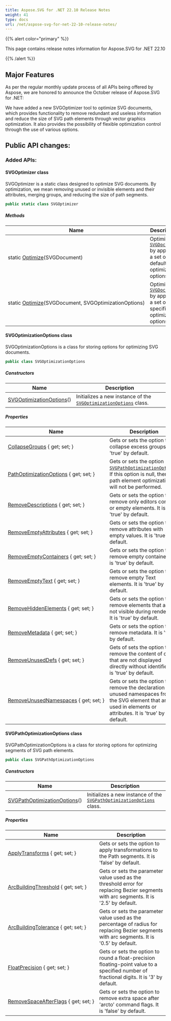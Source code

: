 ```yaml
---
title: Aspose.SVG for .NET 22.10 Release Notes
weight: 41
type: docs
url: /net/aspose-svg-for-net-22-10-release-notes/
---
```

{{% alert color="primary" %}}

This page contains release notes information for Aspose.SVG for .NET 22.10

{{% /alert %}}

## **Major Features**

As per the regular monthly update process of all APIs being offered by Aspose, we are honored to announce the October release of Aspose.SVG for .NET:

We have added a new SVGOptimizer tool to optimize SVG documents, which provides functionality to remove redundant and useless information and reduce the size of SVG path elements through vector graphics optimization. It also provides the possibility of flexible optimization control through the use of various options.


## **Public API changes:**

### **Added APIs:**

#### SVGOptimizer class

SVGOptimizer is a static class designed to optimize SVG documents. By optimization, we mean removing unused or invisible elements and their attributes, merging groups, and reducing the size of path segments.

```csharp
public static class SVGOptimizer
```

##### Methods

| Name | Description |
| --- | --- |
| static [Optimize](https://reference.aspose.com/svg/net/aspose.svg.toolkit.optimizers/svgoptimizer/optimize/#optimize)(SVGDocument) | Optimizes [`SVGDocument`](https://reference.aspose.com/svg/net/aspose.svg/svgdocument/) by applying a set of default optimization options. |
| static [Optimize](https://reference.aspose.com/svg/net/aspose.svg.toolkit.optimizers/svgoptimizer/optimize/#optimize_1)(SVGDocument, SVGOptimizationOptions) | Optimizes [`SVGDocument`](https://reference.aspose.com/svg/net/aspose.svg/svgdocument/) by applying a set of specified optimization options. |

#### SVGOptimizationOptions class

SVGOptimizationOptions is a class for storing options for optimizing SVG documents.

```csharp
public class SVGOptimizationOptions
```

##### Constructors

| Name | Description |
| --- | --- |
| [SVGOptimizationOptions](https://reference.aspose.com/svg/net/aspose.svg.toolkit.optimizers/svgoptimizationoptions/)() | Initializes a new instance of the [`SVGOptimizationOptions`](https://reference.aspose.com/svg/net/aspose.svg.toolkit.optimizers/svgoptimizationoptions/) class. |

##### Properties

| Name | Description |
| --- | --- |
| [CollapseGroups](https://reference.aspose.com/svg/net/aspose.svg.toolkit.optimizers/svgoptimizationoptions/collapsegroups/) { get; set; } | Gets or sets the option to collapse excess groups. It is 'true' by default. |
| [PathOptimizationOptions](https://reference.aspose.com/svg/net/aspose.svg.toolkit.optimizers/svgoptimizationoptions/pathoptimizationoptions) { get; set; } | Gets or sets the option [`SVGPathOptimizationOptions`](https://reference.aspose.com/svg/net/aspose.svg.toolkit.optimizers/svgoptimizationoptions/). If this option is null, then path element optimization will not be performed. |
| [RemoveDescriptions](https://reference.aspose.com/svg/net/aspose.svg.toolkit.optimizers/svgoptimizationoptions/removedescriptions) { get; set; } | Gets or sets the option to remove only editors content or empty elements. It is 'true' by default. |
| [RemoveEmptyAttributes](https://reference.aspose.com/svg/net/aspose.svg.toolkit.optimizers/svgoptimizationoptions/removeemptyattributes) { get; set; } | Gets or sets the option to remove attributes with empty values. It is 'true' by default. |
| [RemoveEmptyContainers](https://reference.aspose.com/svg/net/aspose.svg.toolkit.optimizers/svgoptimizationoptions/removeemptycontainers) { get; set; } | Gets or sets the option to remove empty containers. It is 'true' by default. |
| [RemoveEmptyText](https://reference.aspose.com/svg/net/aspose.svg.toolkit.optimizers/svgoptimizationoptions/removeemptytext) { get; set; } | Gets or sets the option to remove empty Text elements. It is 'true' by default. |
| [RemoveHiddenElements](https://reference.aspose.com/svg/net/aspose.svg.toolkit.optimizers/svgoptimizationoptions/removehiddenelements) { get; set; } | Gets or sets the option to remove elements that are not visible during rendering. It is 'true' by default. |
| [RemoveMetadata](https://reference.aspose.com/svg/net/aspose.svg.toolkit.optimizers/svgoptimizationoptions/removemetadata) { get; set; } | Gets or sets the option to remove metadata. It is 'true' by default. |
| [RemoveUnusedDefs](https://reference.aspose.com/svg/net/aspose.svg.toolkit.optimizers/svgoptimizationoptions/removeunuseddefs) { get; set; } | Gets of sets the option to remove the content of defs that are not displayed directly without identifiers. It is 'true' by default. |
| [RemoveUnusedNamespaces](https://reference.aspose.com/svg/net/aspose.svg.toolkit.optimizers/svgoptimizationoptions/removeunusednamespaces) { get; set; } | Gets or sets the option to remove the declaration of unused namespaces from the SVG element that are not used in elements or attributes. It is 'true' by default. |

#### SVGPathOptimizationOptions class

SVGPathOptimizationOptions is a class for storing options for optimizing segments of SVG path elements.

```csharp
public class SVGPathOptimizationOptions
```

##### Constructors

| Name | Description |
| --- | --- |
| [SVGPathOptimizationOptions](https://reference.aspose.com/svg/net/aspose.svg.toolkit.optimizers/svgpathoptimizationoptions/)() | Initializes a new instance of the [`SVGPathOptimizationOptions`](https://reference.aspose.com/svg/net/aspose.svg.toolkit.optimizers/svgpathoptimizationoptions/) class. |

##### Properties

| Name | Description |
| --- | --- |
| [ApplyTransforms](https://reference.aspose.com/svg/net/aspose.svg.toolkit.optimizers/svgpathoptimizationoptions/applytransforms) { get; set; } | Gets or sets the option to apply transformations to the Path segments. It is 'false' by default. |
| [ArcBuildingThreshold](https://reference.aspose.com/svg/net/aspose.svg.toolkit.optimizers/svgpathoptimizationoptions/arcbuildingthreshold) { get; set; } | Gets or sets the parameter value used as the threshold error for replacing Bezier segments with arc segments. It is '2.5' by default. |
| [ArcBuildingTolerance](https://reference.aspose.com/svg/net/aspose.svg.toolkit.optimizers/svgpathoptimizationoptions/arcbuildingtolerance) { get; set; } | Gets or sets the parameter value used as the percentage of radius for replacing Bezier segments with arc segments. It is '0.5' by default. |
| [FloatPrecision](https://reference.aspose.com/svg/net/aspose.svg.toolkit.optimizers/svgpathoptimizationoptions/floatprecision) { get; set; } | Gets or sets the option to round a float-precision floating-point value to a specified number of fractional digits. It is '3' by default. |
| [RemoveSpaceAfterFlags](https://reference.aspose.com/svg/net/aspose.svg.toolkit.optimizers/svgpathoptimizationoptions/removespaceafterflags) { get; set; } | Gets or sets the option to remove extra space after 'arcto' command flags. It is 'false' by default. |

